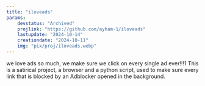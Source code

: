 ```yaml
---
title: "iloveads"
params:
    devstatus: "Archived"
    projlink: "https://github.com/ayham-1/iloveads"
    lastupdate: "2024-10-14"
    creationdate: "2024-10-11"
    img: "pix/proj/iloveads.webp"
---
```


we love ads so much, we make sure we click on every single ad ever!!!1 This is 
a satirical project, a browser and a python script, used to make sure every 
link that is blocked by an Adblocker opened in the background.
